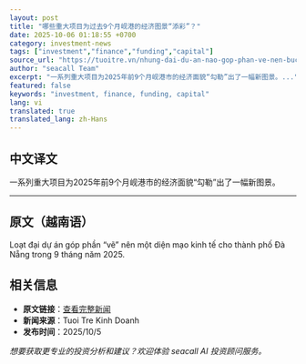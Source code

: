 ```yaml
---
layout: post
title: "哪些重大项目为过去9个月岘港的经济图景“添彩”？"
date: 2025-10-06 01:18:55 +0700
category: investment-news
tags: ["investment","finance","funding","capital"]
source_url: "https://tuoitre.vn/nhung-dai-du-an-nao-gop-phan-ve-nen-buc-tranh-kinh-te-da-nang-9-thang-qua-20251005160045245.htm"
author: "seacall Team"
excerpt: "一系列重大项目为2025年前9个月岘港市的经济面貌“勾勒”出了一幅新图景。..."
featured: false
keywords: "investment, finance, funding, capital"
lang: vi
translated: true
translated_lang: zh-Hans
---
```


## 中文译文

一系列重大项目为2025年前9个月岘港市的经济面貌“勾勒”出了一幅新图景。

---

## 原文（越南语）

Loạt đại dự án góp phần “vẽ” nên một diện mạo kinh tế cho thành phố Đà Nẵng trong 9 tháng năm 2025.

## 相关信息

- **原文链接**：[查看完整新闻](https://tuoitre.vn/nhung-dai-du-an-nao-gop-phan-ve-nen-buc-tranh-kinh-te-da-nang-9-thang-qua-20251005160045245.htm)
- **新闻来源**：Tuoi Tre Kinh Doanh
- **发布时间**：2025/10/5

*想要获取更专业的投资分析和建议？欢迎体验 seacall AI 投资顾问服务。*